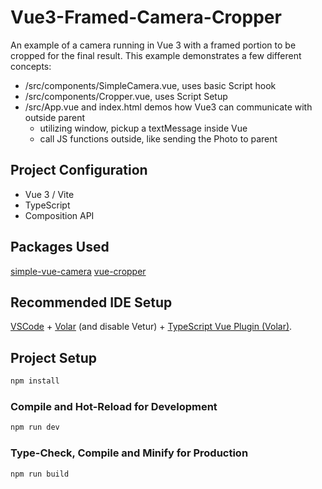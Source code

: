 # Vue3-Framed-Camera-Cropper

An example of a camera running in Vue 3 with a framed portion to be cropped
for the final result. This example demonstrates a few different concepts:

- /src/components/SimpleCamera.vue, uses basic Script hook
- /src/components/Cropper.vue, uses Script Setup
- /src/App.vue and index.html demos how Vue3 can communicate with outside parent
  - utilizing window, pickup a textMessage inside Vue
  - call JS functions outside, like sending the Photo to parent

## Project Configuration

- Vue 3 / Vite
- TypeScript
- Composition API

## Packages Used

[simple-vue-camera](https://github.com/BastiaanJansen/simple-vue-camera)
[vue-cropper](https://github.com/ballcat-projects/vue-cropper)

## Recommended IDE Setup

[VSCode](https://code.visualstudio.com/) + [Volar](https://marketplace.visualstudio.com/items?itemName=Vue.volar) (and disable Vetur) + [TypeScript Vue Plugin (Volar)](https://marketplace.visualstudio.com/items?itemName=Vue.vscode-typescript-vue-plugin).

## Project Setup

```sh
npm install
```

### Compile and Hot-Reload for Development

```sh
npm run dev
```

### Type-Check, Compile and Minify for Production

```sh
npm run build
```

